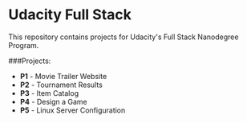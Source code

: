 # Udacity Full Stack

This repository contains projects for Udacity's Full Stack Nanodegree Program.

###Projects:
- **P1** - Movie Trailer Website
- **P2** - Tournament Results
- **P3** - Item Catalog
- **P4** - Design a Game
- **P5** - Linux Server Configuration